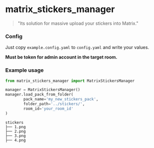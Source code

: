 # matrix_stickers_manager

> "Its solution for massive upload your stickers into Matrix." 

### Config

Just copy `example.config.yaml` to `config.yaml` and write your values.

**Must be token for admin account in the target room.**

### Example usage

```python
from matrix_stickers_manager import MatrixStickersManager

manager = MatrixStickersManager()
manager.load_pack_from_folder(
        pack_name='my_new_stickers_pack',
        folder_path='../stickers/',
        room_id='your_room_id'
)
```

```text
stickers
├── 1.png
├── 2.png
├── 3.png
├── 4.png
```